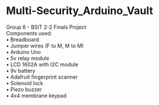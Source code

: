 # Multi-Security_Arduino_Vault
Group 6 - BSIT 2-2 Finals Project <br>
Components used:<br>
• Breadboard<br>
• Jumper wires (F to M, M to M)<br>
• Arduino Uno<br>
• 5v relay module<br>
• LCD 1602A with I2C module<br>
• 9v battery<br>
• Adafruit fingerprint scanner<br>
• Solenoid lock<br>
• Piezo buzzer<br>
• 4x4 membrane keypad<br>


